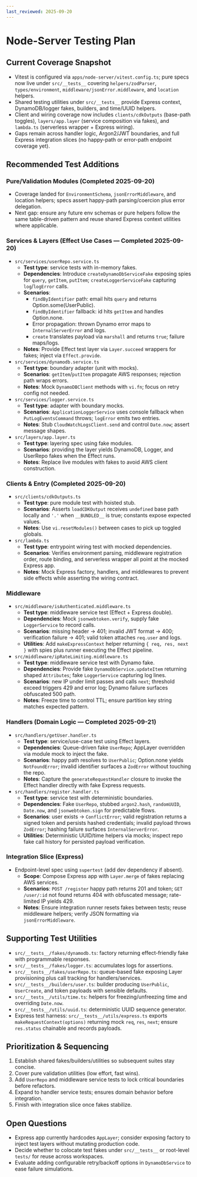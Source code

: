 ```yaml
---
last_reviewed: 2025-09-20
---
```


# Node-Server Testing Plan

## Current Coverage Snapshot

- Vitest is configured via `apps/node-server/vitest.config.ts`; pure specs now live under `src/__tests__` covering `helpers/zodParser`, `types/environment`, `middleware/jsonError.middleware`, and `location` helpers.
- Shared testing utilities under `src/__tests__` provide Express context, DynamoDB/logger fakes, builders, and time/UUID helpers.
- Client and wiring coverage now includes `clients/cdkOutputs` (base-path toggles), `layers/app.layer` (service composition via fakes), and `lambda.ts` (serverless wrapper + Express wiring).
- Gaps remain across handler logic, Argon2/JWT boundaries, and full Express integration slices (no happy-path or error-path endpoint coverage yet).

## Recommended Test Additions

### Pure/Validation Modules (Completed 2025-09-20)

- Coverage landed for `EnvironmentSchema`, `jsonErrorMiddleware`, and location helpers; specs assert happy-path parsing/coercion plus error delegation.
- Next gap: ensure any future env schemas or pure helpers follow the same table-driven pattern and reuse shared Express context utilities where applicable.

### Services & Layers (Effect Use Cases — Completed 2025-09-20)

- `src/services/userRepo.service.ts`
  - **Test type**: service tests with in-memory fakes.
  - **Dependencies**: Introduce `createDynamoDbServiceFake` exposing spies for `query`, `getItem`, `putItem`; `createLoggerServiceFake` capturing `log`/`logError` calls.
  - **Scenarios**:
    - `findByIdentifier` path: email hits `query` and returns Option.some(UserPublic).
    - `findByIdentifier` fallback: id hits `getItem` and handles Option.none.
    - Error propagation: thrown Dynamo error maps to `InternalServerError` and logs.
    - `create` translates payload via `marshall` and returns `true`; failure maps/logs.
  - **Notes**: Provide Effect test layer via `Layer.succeed` wrappers for fakes; inject via `Effect.provide`.
- `src/services/dynamodb.service.ts`
  - **Test type**: boundary adapter (unit with mocks).
  - **Scenarios**: `getItem`/`putItem` propagate AWS responses; rejection path wraps errors.
  - **Notes**: Mock `DynamoDBClient` methods with `vi.fn`; focus on retry config not needed.
- `src/services/logger.service.ts`
  - **Test type**: adapter with boundary mocks.
  - **Scenarios**: `ApplicationLoggerService` uses console fallback when `PutLogEventsCommand` throws; `logError` emits two entries.
  - **Notes**: Stub `CloudWatchLogsClient.send` and control `Date.now`; assert message shapes.
- `src/layers/app.layer.ts`
  - **Test type**: layering spec using fake modules.
  - **Scenarios**: providing the layer yields DynamoDB, Logger, and UserRepo fakes when the Effect runs.
  - **Notes**: Replace live modules with fakes to avoid AWS client construction.

### Clients & Entry (Completed 2025-09-20)

- `src/clients/cdkOutputs.ts`
  - **Test type**: pure module test with hoisted stub.
  - **Scenarios**: Asserts `loadCDKOutput` receives `undefined` base path locally and `'.'` when `__BUNDLED__` is true; constants expose expected values.
  - **Notes**: Use `vi.resetModules()` between cases to pick up toggled globals.
- `src/lambda.ts`
  - **Test type**: entrypoint wiring test with mocked dependencies.
  - **Scenarios**: Verifies environment parsing, middleware registration order, route binding, and serverless wrapper all point at the mocked Express app.
  - **Notes**: Mock Express factory, handlers, and middlewares to prevent side effects while asserting the wiring contract.

### Middleware

- `src/middleware/isAuthenticated.middleware.ts`
  - **Test type**: middleware service test (Effect + Express double).
  - **Dependencies**: Mock `jsonwebtoken.verify`, supply fake `LoggerService` to record calls.
  - **Scenarios**: missing header → 401; invalid JWT format → 400; verification failure → 401; valid token attaches `req.user` and logs.
  - **Utilities**: Add `makeExpressContext` helper returning `{ req, res, next }` with spies plus runner executing the Effect pipeline.
- `src/middleware/ipRateLimiting.middleware.ts`
  - **Test type**: middleware service test with Dynamo fake.
  - **Dependencies**: Provide fake `DynamoDbService.updateItem` returning shaped `Attributes`; fake `LoggerService` capturing log lines.
  - **Scenarios**: new IP under limit passes and calls `next`; threshold exceed triggers 429 and error log; Dynamo failure surfaces obfuscated 500 path.
  - **Notes**: Freeze time to control TTL; ensure partition key string matches expected pattern.

### Handlers (Domain Logic — Completed 2025-09-21)

- `src/handlers/getUser.handler.ts`
  - **Test type**: service/use-case test using Effect layers.
  - **Dependencies**: Queue-driven fake `UserRepo`; AppLayer overridden via module mock to inject the fake.
  - **Scenarios**: happy path resolves to `UserPublic`; Option.none yields `NotFoundError`; invalid identifier surfaces a `ZodError` without touching the repo.
  - **Notes**: Capture the `generateRequestHandler` closure to invoke the Effect handler directly with fake Express requests.
- `src/handlers/register.handler.ts`
  - **Test type**: service test with deterministic boundaries.
  - **Dependencies**: Fake `UserRepo`, stubbed `argon2.hash`, `randomUUID`, `Date.now`, and `jsonwebtoken.sign` for predictable flows.
  - **Scenarios**: user exists → `ConflictError`; valid registration returns a signed token and persists hashed credentials; invalid payload throws `ZodError`; hashing failure surfaces `InternalServerError`.
  - **Utilities**: Deterministic UUID/time helpers via mocks; inspect repo fake call history for persisted payload verification.

### Integration Slice (Express)

- Endpoint-level spec using `supertest` (add dev dependency if absent).
  - **Scope**: Compose Express app with `Layer.merge` of fakes replacing AWS services.
  - **Scenarios**: `POST /register` happy path returns 201 and token; `GET /user/:id` not found returns 404 with obfuscated message; rate-limited IP yields 429.
  - **Notes**: Ensure integration runner resets fakes between tests; reuse middleware helpers; verify JSON formatting via `jsonErrorMiddleware`.

## Supporting Test Utilities

- `src/__tests__/fakes/dynamodb.ts`: factory returning effect-friendly fake with programmable responses.
- `src/__tests__/fakes/logger.ts`: accumulates logs for assertions.
- `src/__tests__/fakes/userRepo.ts`: queue-based fake exposing Layer provisioning plus call tracking for handlers/services.
- `src/__tests__/builders/user.ts`: builder producing `UserPublic`, `UserCreate`, and token payloads with sensible defaults.
- `src/__tests__/utils/time.ts`: helpers for freezing/unfreezing time and overriding `Date.now`.
- `src/__tests__/utils/uuid.ts`: deterministic UUID sequence generator.
- Express test harness: `src/__tests__/utils/express.ts` exports `makeRequestContext(options)` returning mock `req`, `res`, `next`; ensure `res.status` chainable and records payloads.

## Prioritization & Sequencing

1. Establish shared fakes/builders/utilities so subsequent suites stay concise.
2. Cover pure validation utilities (low effort, fast wins).
3. Add `UserRepo` and middleware service tests to lock critical boundaries before refactors.
4. Expand to handler service tests; ensures domain behavior before integration.
5. Finish with integration slice once fakes stabilize.

## Open Questions

- Express app currently hardcodes `AppLayer`; consider exposing factory to inject test layers without mutating production code.
- Decide whether to colocate test fakes under `src/__tests__` or root-level `tests/` for reuse across workspaces.
- Evaluate adding configurable retry/backoff options in `DynamoDbService` to ease failure simulations.
